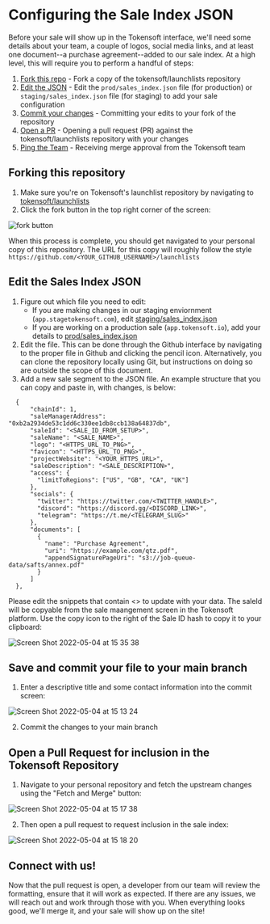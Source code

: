 # Configuring the Sale Index JSON

Before your sale will show up in the Tokensoft interface, we'll need some details about your team, a couple of logos, social media links, and at least one document--a purchase agreement--added to our sale index. At a high level, this will require you to perform a handful of steps:

1. [Fork this repo](https://github.com/tokensoft/launchlists/new/main#forking-this-repository) - Fork a copy of the tokensoft/launchlists repository
2. [Edit the JSON](https://github.com/tokensoft/launchlists/new/main#edit-the-sales-index-json) - Edit the `prod/sales_index.json` file (for production) or `staging/sales_index.json` file (for staging) to add your sale configuration
3. [Commit your changes](https://github.com/tokensoft/launchlists/new/main#save-and-commit-your-file-to-your-main-branch) - Committing your edits to your fork of the repository
4. [Open a PR](https://github.com/tokensoft/launchlists/new/main#open-a-pull-request-for-inclusion-in-the-tokensoft-repository) - Opening a pull request (PR) against the tokensoft/launchlists repository with your changes
5. [Ping the Team]() - Receiving merge approval from the Tokensoft team

## Forking this repository

1. Make sure you're on Tokensoft's launchlist repository by navigating to [tokensoft/launchlists](https://github.com/tokensoft/launchlists)
2. Click the fork button in the top right corner of the screen:

![fork button](https://user-images.githubusercontent.com/3208589/166805357-fc9658f3-3db3-466d-9389-d44e69dd40ab.png)


When this process is complete, you should get navigated to your personal copy of this repository. The URL for this copy will roughly follow the style `https://github.com/<YOUR_GITHUB_USERNAME>/launchlists`

## Edit the Sales Index JSON

1. Figure out which file you need to edit:
    * If you are making changes in our staging enviornment (`app.stagetokensoft.com`), edit [staging/sales_index.json](staging/sales_index.json)
    * If you are working on a production sale (`app.tokensoft.io`), add your details to [prod/sales_index.json](prod/sales_index.json)
2. Edit the file. This can be done through the Github interface by navigating to the proper file in Github and clicking the pencil icon. Alternatively, you can clone the repository locally using Git, but instructions on doing so are outside the scope of this document.
3. Add a new sale segment to the JSON file. An example structure that you can copy and paste in, with changes, is below:

```
  {
      "chainId": 1,
      "saleManagerAddress": "0xb2a2934de53c1dd6c330ee1db8ccb138a64837db",
      "saleId": "<SALE_ID_FROM_SETUP>",
      "saleName": "<SALE_NAME>",
      "logo": "<HTTPS_URL_TO_PNG>",
      "favicon": "<HTTPS_URL_TO_PNG>",
      "projectWebsite": "<YOUR_HTTPS_URL>",
      "saleDescription": "<SALE_DESCRIPTION>",
      "access": {
        "limitToRegions": ["US", "GB", "CA", "UK"]
      },
      "socials": {
        "twitter": "https://twitter.com/<TWITTER_HANDLE>",
        "discord": "https://discord.gg/<DISCORD_LINK>",
        "telegram": "https://t.me/<TELEGRAM_SLUG>"
      },
      "documents": [
        {
          "name": "Purchase Agreement",
          "uri": "https://example.com/qtz.pdf",
          "appendSignaturePageUri": "s3://job-queue-data/safts/annex.pdf"
        }
      ]
  },
```

Please edit the snippets that contain <> to update with your data. The saleId will be copyable from the sale maangement screen in the Tokensoft platform. Use the copy icon to the right of the Sale ID hash to copy it to your clipboard:

![Screen Shot 2022-05-04 at 15 35 38](https://user-images.githubusercontent.com/3208589/166812881-cd6af658-98f6-4e5c-88c9-086e12a2ad02.png)


## Save and commit your file to your main branch

1. Enter a descriptive title and some contact information into the commit screen:

![Screen Shot 2022-05-04 at 15 13 24](https://user-images.githubusercontent.com/3208589/166809003-7ccaacd5-01c4-4f7b-9220-4441beb2ecb8.png)

2. Commit the changes to your main branch

## Open a Pull Request for inclusion in the Tokensoft Repository

1. Navigate to your personal repository and fetch the upstream changes using the "Fetch and Merge" button:

![Screen Shot 2022-05-04 at 15 17 38](https://user-images.githubusercontent.com/3208589/166809956-22a3e670-76da-475d-a8e3-b48c2e0fcd2e.png)

2. Then open a pull request to request inclusion in the sale index:

![Screen Shot 2022-05-04 at 15 18 20](https://user-images.githubusercontent.com/3208589/166809777-47b35939-11ff-471f-8c7f-538145bea565.png)

## Connect with us!

Now that the pull request is open, a developer from our team will review the formatting, ensure that it will work as expected. If there are any issues, we will reach out and work through those with you. When everything looks good, we'll merge it, and your sale will show up on the site!
